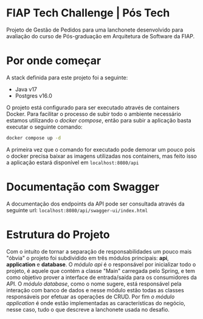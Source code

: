 # FIAP Tech Challenge | Pós Tech

Projeto de Gestão de Pedidos para uma lanchonete desenvolvido para avaliação do curso de Pós-graduação em Arquitetura de Software da FIAP.

# Por onde começar

A stack definida para este projeto foi a seguinte:
- Java v17
- Postgres v16.0

O projeto está configurado para ser executado através de containers Docker. Para facilitar o processo de subir todo o ambiente necessário estamos utilizando o _docker compose_, então para subir a aplicação basta executar o seguinte comando: 

```sh
docker compose up -d
```

A primeira vez que o comando for executado pode demorar um pouco pois o docker precisa baixar as imagens utilizadas nos containers, mas feito isso a aplicação estará disponível em `localhost:8080/api` 

# Documentação com Swagger

A documentação dos endpoints da API pode ser consultada através da seguinte url: `localhost:8080/api/swagger-ui/index.html`

# Estrutura do Projeto

Com o intuito de tornar a separação de responsabilidades um pouco mais "óbvia" o projeto foi subdividido em três módulos principais: **api**, **application** e **database**. O _módulo api_ é o responsável por inicializar todo o projeto, é aquele que contém a classe "Main" carregada pelo Spring, 
e tem como objetivo prover a interface de entrada/saída para os consumidores da API. O _módulo database_, como o nome sugere, está responsável pela interação com banco de dados e nesse módulo estão todas as classes responsáveis por efetuar as operações de CRUD. Por fim
_o módulo application_ é onde estão implementadas as características do negócio, nesse caso, tudo o que descreve a lanchonete usada no desafio.